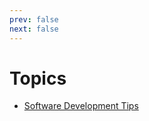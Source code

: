 ```yaml
---
prev: false
next: false
---
```


# Topics

- [Software Development Tips](software-development-tips)
